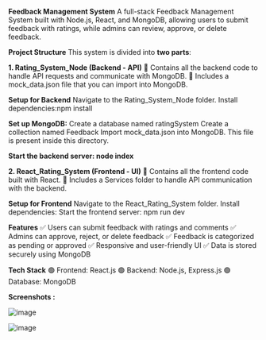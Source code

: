 **Feedback Management System**
A full-stack Feedback Management System built with Node.js, React, and MongoDB, allowing users to submit feedback with ratings, while admins can review, approve, or delete feedback.

**Project Structure**
This system is divided into **two parts**:

**1. Rating_System_Node (Backend - API)**
🔹 Contains all the backend code to handle API requests and communicate with MongoDB.
🔹 Includes a mock_data.json file that you can import into MongoDB.

  **Setup for Backend**
  Navigate to the Rating_System_Node folder.
  Install dependencies:npm install
  
  **Set up MongoDB:**
  Create a database named ratingSystem
  Create a collection named Feedback
  Import mock_data.json into MongoDB. This file is present inside this directory.

  **Start the backend server: node index**

**2. React_Rating_System (Frontend - UI)**
🔹 Contains all the frontend code built with React.
🔹 Includes a Services folder to handle API communication with the backend.

  **Setup for Frontend**
  Navigate to the React_Rating_System folder.
  Install dependencies:
  Start the frontend server: npm run dev

**Features**
✅ Users can submit feedback with ratings and comments
✅ Admins can approve, reject, or delete feedback
✅ Feedback is categorized as pending or approved
✅ Responsive and user-friendly UI
✅ Data is stored securely using MongoDB

**Tech Stack**
🟢 Frontend: React.js
🟢 Backend: Node.js, Express.js
🟢 Database: MongoDB

**Screenshots :**

![image](https://github.com/user-attachments/assets/d5ae8049-140d-4e07-915f-37d8c1721317)


![image](https://github.com/user-attachments/assets/b3f3d140-94e6-41b1-8067-10c8162a658f)


